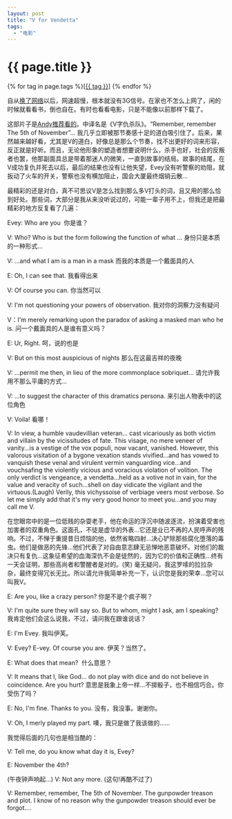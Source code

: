 ```yaml
---
layout: post
title: "V for Vendetta"
tags:
  - "电影"
---
```


# {{ page.title }}

<div class="tags">
{% for tag in page.tags %}[<a class="tag" href="/tags.html#{{ tag }}">{{ tag }}</a>] {% endfor %}
</div>


自从[换了网络](/past/2009/12/12/zou-jin-3gjian-tan-fu-wu/)以后，网速超慢，根本就没有3G信号。在家也不怎么上网了，闲的时候就看看书，倒也自在。有时也看看电影，只是不能像以前那样下载了。

这部片子是[Andy推荐看的](http://blog.wangyaodi.com/2009/11/23/%E4%B8%80%E5%91%A8%E5%B0%8F%E7%96%AF%E7%8B%82/comment-page-1/#comment-13)。中译名是《V字仇杀队》。“Remember, remember The 5th of November”… 我几乎立即被那节奏感十足的道白吸引住了。后来，果然越来越好看，尤其是V的道白，好像总是那么个节奏，找不出更好的词来形容，反正就是好听。而且，无论他形象的塑造者想要说明什么，杀手也好，社会的反叛者也罢，他那副面具总是带着那迷人的微笑，一直到故事的结局。故事的结尾，在V成功复仇并死去以后，最后的结果也没有让他失望，Evey没有听警察的劝阻，就扳动了火车的开关，警察也没有横加阻止，国会大厦最终烟销云散...

最精彩的还是对白，真不可思议V是怎么找到那么多V打头的词，且又用的那么恰到好处。那些词，大部分是我从来没听说过的，可能一辈子用不上，但我还是把最精彩的地方反复看了几遍：

Evey: Who are you  你是谁？

V: Who? Who is but the form following the function of what ... 身份只是本质的一种形式...

V: ...and what I am is a man in a mask 而我的本质是一个戴面具的人

E: Oh, I can see that. 我看得出来

V: Of course you can. 你当然可以

V: I'm not questioning your powers of observation. 我对你的洞察力没有疑问

V：I'm merely remarking upon the paradox of asking a masked man who he is. 问一个戴面具的人是谁有意义吗？

E: Ur, Right. 呵，说的也是

V: But on this most auspicious of nights 那么在这最吉祥的夜晚

V: ...permit me then, in lieu of the more commonplace sobriquet... 请允许我用不那么平庸的方式...

V: ...to suggest the character of this dramatics persona. 来引出人物表中的这位角色

V: Voila! 看哪！

V: In view, a humble vaudevillian veteran... cast vicariously as both victim and villain by the vicissitudes of fate. This visage, no mere veneer of vanity...is a vestige of the vox populi, now vacant, vanished. However, this valorous visitation of a bygone vexation stands vivified...and has vowed to vanquish these venal and virulent vermin vanguarding vice...and vouchsafing the violently vicious and voracious violation of volition. The only verdict is vengeance, a vendetta...held as a votive not in vain, for the value and veracity of such...shell on day vidicate the vigilant and the virtuous.(Laugh) Verily, this vichyssoise of verbiage veers most verbose. So let me simply add that it's my very good honor to meet you...and you may call me V.

在您眼帘中的是一位低贱的杂耍老手，他在命运的浮沉中随波逐流，扮演着受害也加害者的双重角色。这面孔，不徒是虚华的外表...它还是业已不再的人民呼声的残响。不过，不惮于重提昔日烦恼的他，依然省略四射...决心铲除那些腐化堕落的毒虫。他们是做恶的先锋...他们代表了对自由意志肆无忌惮地恶意破坏。对他们的裁决只有复仇...这象征希望的血海深仇不会是徒然的，因为它的价值和正确性...终有一天会证明，那些高尚者和警醒者是对的。(笑) 毫无疑问，我这罗嗦的拉拉杂杂，最终变得冗长无比。所以请允许我简单补充一下，认识您是我的荣幸...您可以叫我V。

E: Are you, like a crazy person? 你是不是个疯子啊？

V: I'm quite sure they will say so. But to whom, might I ask, am I speaking? 我肯定他们会这么说我，不过，请问我在跟谁说话？

E: I'm Evey. 我叫伊芙。

V: Evey? E-vey. Of course you are. 伊芙？当然了。

E: What does that mean?  什么意思？

V: It means that I, like God... do not play with dice and do not believe in coincidence. Are you hurt? 意思是我象上帝一样...不掷骰子，也不相信巧合。你受伤了吗？

E: No, I'm fine. Thanks to you. 没有，我没事。谢谢你。

V: Oh, I merly played my part. 噢，我只是做了我该做的......


我觉得后面的几句也是相当酷的：

V: Tell me, do you know what day it is, Evey? 

E: November the 4th? 

(午夜钟声响起...)
V: Not any more. (这句!再酷不过了)

V: Remember, remember, The 5th of November. The gunpowder treason and plot. I know of no reason why the gunpowder treason should ever be forgot....

